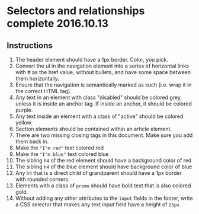 # Selectors and relationships  complete 2016.10.13

## Instructions

1. The header element should have a 1px border. Color, you pick.
1. Convert the ul in the navigation element into a series of horizontal links with # as the href value, without bullets, and have some space between them horizontally.
1. Ensure that the navigation is semantically marked as such (i.e. wrap it in the correct HTML tag).
1. Any text in an element with class "disabled" should be colored grey, unless it is inside an anchor tag. If inside an anchor, it should be colored purple.
1. Any text inside an element with a class of "active" should be colored yellow.
1. Section elements should be contained within an article element.
1. There are two missing closing tags in this document. Make sure you add them back in.
1. Make the `"I'm red"` text colored red
1. Make the `"I'm blue"` text colored blue
1. The sibling `h4` of the red element should have a background color of red
1. The sibling `h4` of the blue element should have background color of blue
1. Any `h4` that is a direct child of grandparent should have a 1px border with rounded corners.
1. Elements with a class of `promo` should have bold text that is also colored gold.
1. Without adding any other attributes to the `input` fields in the footer, write a CSS selector that makes any text input field have a height of `25px`.
